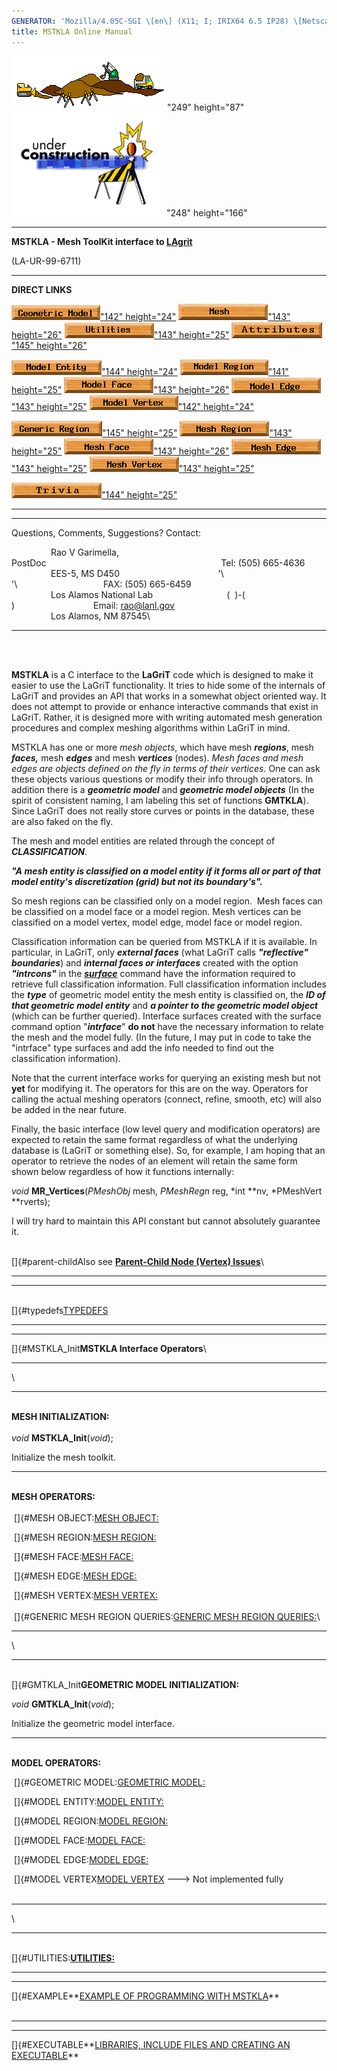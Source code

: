```yaml
---
GENERATOR: 'Mozilla/4.05C-SGI \[en\] (X11; I; IRIX64 6.5 IP28) \[Netscape\]'
title: MSTKLA Online Manual
---
```


![](../images/construction24.gif)"249"
height="87"![](../images/construc6.gif)"248" height="166"

------------------------------------------------------------------------

**MSTKLA - Mesh ToolKit interface to [LAgrit](http://lagrit.lanl.gov)**

(LA-UR-99-6711)

------------------------------------------------------------------------

**DIRECT LINKS**

[![](../images/model.gif)"142"
height="24"](Geom.html) [![](../images/mesh.gif)"143"
height="26"](Mesh.html) [![](../images/utilities.gif)"143"
height="25"](utilities.html) [![](../images/attributes.gif)"145"
height="26"](MeshAttributes.html)

[![](../images/modelenty.gif)"144"
height="24"](GeomEntity.html) [![](../images/modelregn.gif)"141"
height="25"](GeomRegion.html) [![](../images/modelface.gif)"143"
height="26"](GeomFace.html) [![](../images/modeledge.gif)"143"
height="25"](GeomEdge.html) [![](../images/modelvert.gif)"142"
height="24"](GeomVertex.html)

[![](../images/genregn.gif)"145"
height="25"](GenRegion.html) [![](../images/meshregn.gif)"143"
height="25"](MeshRegion.html) [![](../images/meshface.gif)"143"
height="26"](MeshFace.html) [![](../images/meshedge.gif)"143"
height="25"](MeshEdge.html) [![](../images/meshvert.gif)"143"
height="25"](MeshVertex.html)

[![](../images/trivia.gif)"144" height="25"](trivia.html)

------------------------------------------------------------------------

------------------------------------------------------------------------

Questions, Comments, Suggestions? Contact:

                Rao V Garimella,
PostDoc                                                                      
Tel: (505) 665-4636\
                EES-5, MS D450                                       
'\\      '\\                                   FAX: (505) 665-6459\
                Los Alamos National Lab                              ( 
)-(  )                                Email: <rao@lanl.gov>\
                Los Alamos, NM 87545\

------------------------------------------------------------------------

\
 

**MSTKLA** is a C interface to the **LaGriT** code which is designed to
make it easier to use the LaGriT functionality. It tries to hide some of
the internals of LaGriT and provides an API that works in a somewhat
object oriented way. It does not attempt to provide or enhance
interactive commands that exist in LaGriT. Rather, it is designed more
with writing automated mesh generation procedures and complex meshing
algorithms within LaGriT in mind.

MSTKLA has one or more *mesh objects*, which have mesh ***regions***,
mesh ***faces,*** mesh ***edges*** and mesh ***vertices*** (nodes).
*Mesh faces and mesh edges are objects defined on the fly in terms of
their vertices.* One can ask these objects various questions or modify
their info through operators. In addition there is a ***geometric
model*** and ***geometric model objects*** (In the spirit of consistent
naming, I am labeling this set of functions **GMTKLA**). Since LaGriT
does not really store curves or points in the database, these are also
faked on the fly.

The mesh and model entities are related through the concept of
***CLASSIFICATION***.

***"A mesh entity is classified on a model entity if it forms all or
part of that model entity's discretization (grid) but not its
boundary's".***

So mesh regions can be classified only on a model region.  Mesh faces
can be classified on a model face or a model region. Mesh vertices can
be classified on a model vertex, model edge, model face or model region.

Classification information can be queried from MSTKLA if it is
available. In particular, in LaGriT, only ***external faces*** (what
LaGriT calls ***"reflective" boundaries***) and ***internal faces or
interfaces*** created with the option ***"intrcons"*** in the
***[surface](http://www.t12.lanl.gov/~lagrit/new_html/SURFACE.html)***
command have the information required to retrieve full classification
information. Full classification information includes the ***type*** of
geometric model entity the mesh entity is classified on, the ***ID of
that geometric model entity*** and ***a pointer to the geometric model
object*** (which can be further queried). Interface surfaces created
with the surface command option "***intrface***" **do not** have the
necessary information to relate the mesh and the model fully. (In the
future, I may put in code to take the "intrface" type surfaces and add
the info needed to find out the classification information).

Note that the current interface works for querying an existing mesh but
not **yet** for modifying it. The operators for this are on the way.
Operators for calling the actual meshing operators (connect, refine,
smooth, etc) will also be added in the near future.

Finally, the basic interface (low level query and modification
operators) are expected to retain the same format regardless of what the
underlying database is (LaGriT or something else). So, for example, I am
hoping that an operator to retrieve the nodes of an element will retain
the same form shown below regardless of how it functions internally:

*void* **MR\_Vertices**(*PMeshObj* mesh, *PMeshRegn* reg, *int \**nv,
*PMeshVert \**rverts);

I will try hard to maintain this API constant but cannot absolutely
guarantee it.\
 

[]{#parent-childAlso see **[Parent-Child Node (Vertex)
Issues](http://www.ees.lanl.gov/staff/rao/mstkla/parent-child.html)**\

------------------------------------------------------------------------

------------------------------------------------------------------------

\
[]{#typedefs[TYPEDEFS](http://www.ees.lanl.gov/staff/rao/mstkla/prelim.html) 

------------------------------------------------------------------------

------------------------------------------------------------------------

[]{#MSTKLA_Init**MSTKLA Interface Operators**\

------------------------------------------------------------------------

\

------------------------------------------------------------------------

\
**MESH INITIALIZATION:**\
 \
*void* **MSTKLA\_Init**(*void*);

Initialize the mesh toolkit.

------------------------------------------------------------------------

\
**MESH OPERATORS:**\
 \
 []{#MESH OBJECT:[MESH
OBJECT:](http://www.ees.lanl.gov/staff/rao/mstkla/Mesh.html)

 []{#MESH REGION:[MESH
REGION:](http://www.ees.lanl.gov/staff/rao/mstkla/MeshRegion.html)

 []{#MESH FACE:[MESH
FACE:](http://www.ees.lanl.gov/staff/rao/mstkla/MeshFace.html)

 []{#MESH EDGE:[MESH
EDGE:](http://www.ees.lanl.gov/staff/rao/mstkla/MeshEdge.html)

 []{#MESH VERTEX:[MESH
VERTEX:](http://www.ees.lanl.gov/staff/rao/mstkla/MeshVertex.html)\
 \
 []{#GENERIC MESH REGION QUERIES:[GENERIC MESH REGION
QUERIES:](http://www.ees.lanl.gov/staff/rao/mstkla/GenRegion.html)\

------------------------------------------------------------------------

\

------------------------------------------------------------------------

\
[]{#GMTKLA_Init**GEOMETRIC MODEL INITIALIZATION:**

*void* **GMTKLA\_Init**(*void*);

Initialize the geometric model interface.

------------------------------------------------------------------------

\
**MODEL OPERATORS:**

 []{#GEOMETRIC MODEL:[GEOMETRIC
MODEL:](http://www.ees.lanl.gov/staff/rao/mstkla/Geom.html)

 []{#MODEL ENTITY:[MODEL
ENTITY:](http://www.ees.lanl.gov/staff/rao/mstkla/GeomEntity.html)

 []{#MODEL REGION:[MODEL
REGION:](http://www.ees.lanl.gov/staff/rao/mstkla/GeomRegion.html)

 []{#MODEL FACE:[MODEL
FACE:](http://www.ees.lanl.gov/staff/rao/mstkla/GeomFace.html)

 []{#MODEL EDGE:[MODEL
EDGE:](http://www.ees.lanl.gov/staff/rao/mstkla/GeomEdge.html)

 []{#MODEL VERTEX[MODEL
VERTEX](http://www.ees.lanl.gov/staff/rao/mstkla/GeomVertex.html)
---&gt; Not implemented fully\
 

------------------------------------------------------------------------

\

------------------------------------------------------------------------

\
[]{#UTILITIES:**[UTILITIES:](http://www.ees.lanl.gov/staff/rao/mstkla/utilities.html)**

------------------------------------------------------------------------

------------------------------------------------------------------------

[]{#EXAMPLE**[EXAMPLE OF PROGRAMMING WITH
MSTKLA](http://www.ees.lanl.gov/staff/rao/mstkla/example.html)**\
 

------------------------------------------------------------------------

------------------------------------------------------------------------

[]{#EXECUTABLE**[LIBRARIES, INCLUDE FILES AND CREATING AN
EXECUTABLE](http://www.ees.lanl.gov/staff/rao/mstkla/linking.html)**
